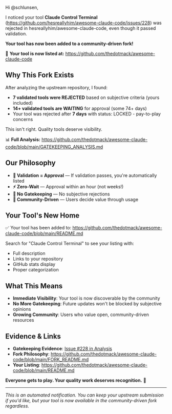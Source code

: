 Hi @schlunsen,

I noticed your tool **Claude Control Terminal** (https://github.com/hesreallyhim/awesome-claude-code/issues/228) was rejected in hesreallyhim/awesome-claude-code, even though it passed validation.

**Your tool has now been added to a community-driven fork!**

🎉 **Your tool is now listed at:** https://github.com/thedotmack/awesome-claude-code

## Why This Fork Exists

After analyzing the upstream repository, I found:
- **7 validated tools were REJECTED** based on subjective criteria (yours included)
- **14+ validated tools are WAITING** for approval (some 74+ days)
- Your tool was rejected after **7 days** with status: LOCKED - pay-to-play concerns

This isn't right. Quality tools deserve visibility.

📊 **Full Analysis:** https://github.com/thedotmack/awesome-claude-code/blob/main/GATEKEEPING_ANALYSIS.md

## Our Philosophy

- **🎯 Validation = Approval** — If validation passes, you're automatically listed
- **⚡ Zero-Wait** — Approval within an hour (not weeks!)
- **🚫 No Gatekeeping** — No subjective rejections
- **🤝 Community-Driven** — Users decide value through usage

## Your Tool's New Home

✅ Your tool has been added to: https://github.com/thedotmack/awesome-claude-code/blob/main/README.md

Search for "Claude Control Terminal" to see your listing with:
- Full description
- Links to your repository
- GitHub stats display
- Proper categorization

## What This Means

- **Immediate Visibility**: Your tool is now discoverable by the community
- **No More Gatekeeping**: Future updates won't be blocked by subjective opinions
- **Growing Community**: Users who value open, community-driven resources

## Evidence & Links

- **Gatekeeping Evidence**: [Issue #228 in Analysis](https://github.com/thedotmack/awesome-claude-code/blob/main/GATEKEEPING_ANALYSIS.md#part-1-validated-submissions-that-were-rejected)
- **Fork Philosophy**: https://github.com/thedotmack/awesome-claude-code/blob/main/FORK_README.md
- **Your Listing**: https://github.com/thedotmack/awesome-claude-code/blob/main/README.md

**Everyone gets to play. Your quality work deserves recognition.** 🚀

---
*This is an automated notification. You can keep your upstream submission if you'd like, but your tool is now available in the community-driven fork regardless.*
